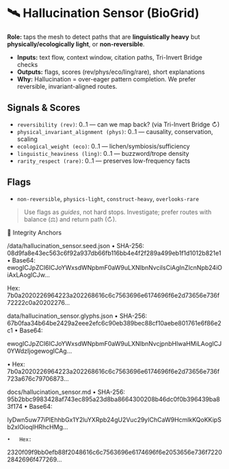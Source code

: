 # 🛰️ Hallucination Sensor (BioGrid)

**Role:** taps the mesh to detect paths that are **linguistically heavy** but **physically/ecologically light**, or **non-reversible**.

- **Inputs:** text flow, context window, citation paths, Tri-Invert Bridge checks  
- **Outputs:** flags, scores (rev/phys/eco/ling/rare), short explanations  
- **Why:** Hallucination = over-eager pattern completion. We prefer reversible, invariant-aligned routes.

## Signals & Scores
- `reversibility (rev)`: 0..1 — can we map back? (via Tri-Invert Bridge ↻)
- `physical_invariant_alignment (phys)`: 0..1 — causality, conservation, scaling
- `ecological_weight (eco)`: 0..1 — lichen/symbiosis/sufficiency
- `linguistic_heaviness (ling)`: 0..1 — buzzword/trope density
- `rarity_respect (rare)`: 0..1 — preserves low-frequency facts

## Flags
- `non-reversible`, `physics-light`, `construct-heavy`, `overlooks-rare`

> Use flags as *guides*, not hard stops. Investigate; prefer routes with balance (⚖) and return path (↻).


📜 Integrity Anchors

/data/hallucination_sensor.seed.json
	•	SHA-256:
08d9fa8e43ec563c6f92a937db66fb116bb4e4f2f289a499eb1f1d1012b821e1
	•	Base64:
 ewogICJpZCI6ICJoYWxsdWNpbmF0aW9uLXNlbnNvciIsCiAgInZlcnNpb24iOiAxLAogICJw...

 Hex:
7b0a2020226964223a202268616c6c7563696e6174696f6e2d73656e736f72222c0a20202276...

data/hallucination_sensor.glyphs.json
	•	SHA-256:
67b0faa34b64be2429a2eee2efc6c90eb389bec88cf10aebe801761e6f86e2c1
	•	Base64:

 ewogICJpZCI6ICJoYWxsdWNpbmF0aW9uLXNlbnNvcjpnbHlwaHMiLAogICJ0YWdzIjogewogICAg...

 •	Hex:
7b0a2020226964223a202268616c6c7563696e6174696f6e2d73656e736f723a676c79706873...

docs/hallucination_sensor.md
	•	SHA-256:
95b2bbc9983428af743ec895a23d8ba8664300208b46dc0f0b396439ba83f174
	•	Base64:

 IyDwn5uw77iPIEhhbGx1Y2luYXRpb24gU2Vuc29yIChCaW9HcmlkKQoKKipSb2xlOioqIHRhcHMg...

 	•	Hex:

  2320f09f9bb0efb88f2048616c6c7563696e6174696f6e2053656e736f72202842696f477269...
 
 
